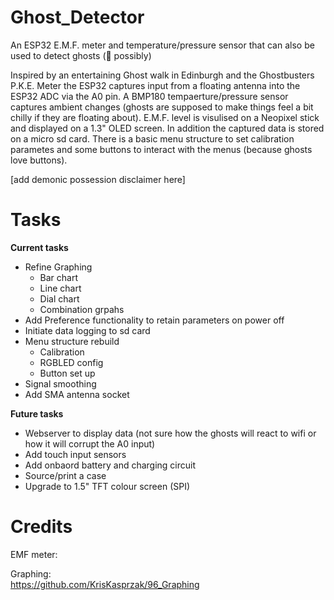 # Ghost_Detector
An ESP32 E.M.F. meter and temperature/pressure sensor that can also be used to detect ghosts (👻 possibly)

Inspired by an entertaining Ghost walk in Edinburgh and the Ghostbusters P.K.E. Meter the ESP32 captures input from a floating antenna into the ESP32 ADC via the A0 pin.  A BMP180 tempaerture/pressure sensor captures ambient changes (ghosts are supposed to make things feel a bit chilly if they are floating about).  E.M.F. level is visulised on a Neopixel stick and displayed on a 1.3" OLED screen.  In addition the captured data is stored on a micro sd card.  There is a basic menu structure to set calibration parametes and some buttons to interact with the menus (because ghosts love buttons).  


[add demonic possession disclaimer here]



# Tasks
**Current tasks**
- Refine Graphing
    - Bar chart
    - Line chart
    - Dial chart
    - Combination grpahs
- Add Preference functionality to retain parameters on power off
- Initiate data logging to sd card
- Menu structure rebuild
  - Calibration
  - RGBLED config
  - Button set up
- Signal smoothing
- Add SMA antenna socket

**Future tasks**
- Webserver to display data (not sure how the ghosts will react to wifi or how it will corrupt the A0 input)
- Add touch input sensors
- Add onbaord battery and charging circuit
- Source/print a case
- Upgrade to 1.5" TFT colour screen (SPI)

# Credits
EMF meter:

Graphing:<br>
https://github.com/KrisKasprzak/96_Graphing

